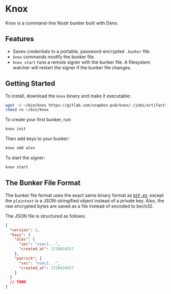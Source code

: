 # Knox

Knox is a command-line Nostr bunker built with Deno.

## Features

- Saves credentials to a portable, password-encrypted `.bunker` file.
- `knox` commands modify the bunker file.
- `knox start` runs a remote signer with the bunker file. A filesystem watcher will restart the signer if the bunker file changes.

## Getting Started

To install, download the `knox` binary and make it executable:

```sh
wget -O ~/bin/knox https://gitlab.com/soapbox-pub/knox/-/jobs/artifacts/main/raw/knox?job=compile
chmod +x ~/bin/knox
```

To create your first bunker, run:

```sh
knox init
```

Then add keys to your bunker:

```sh
knox add alex
```

To start the signer:

```sh
knox start
```

## The Bunker File Format

The bunker file format uses the exact same binary format as [`NIP-49`](https://github.com/nostr-protocol/nips/blob/master/49.md), except the `plaintext` is a JSON-stringified object instead of a private key. Also, the raw encrypted bytes are saved as a file instead of encoded to bech32.

The JSON file is structured as follows:

```json
{
  "version": 1,
  "keys": {
    "alex": {
      "sec": "nsec1...",
      "created_at": 1730834557
    },
    "patrick": {
      "sec": "nsec1...",
      "created_at": 1730834557
    }
  }
  // TODO
}
```
